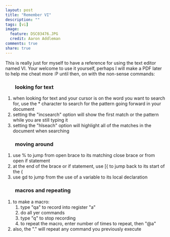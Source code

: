 ```yaml
---
layout: post
title: "Remember VI"
description: ""
tags: [vi]
image:
  feature: DSC03476.JPG
  credit: Aaron Addleman
comments: true
share: true
---
```



<p>This is really just for myself to have a reference for using the text editor named VI. Your welcome to use it yourself, perhaps I will make a PDF later to help me cheat more :P until then, on with the non-sense commands:
</p>
<h3 style="padding-left: 30px;">looking for text</h3>
<ol>
<li>when looking for text and your cursor is on the word you want to search for, use the * character to search for the pattern going forward in your document</li>
<li>setting the "incsearch" option will show the first match or the pattern while you are still typing it</li>
<li>setting the "hlseach" option will highlight all of the matches in the document when searching</li>
</ol>
<h3 style="padding-left: 30px;">moving around</h3>
<ol>
<li>use % to jump from open brace to its matching close brace or from open if statement</li>
<li>at the end of the brace or if statement, use [{ to jump back to its start of the {</li>
<li>use gd to jump from the use of a variable to its local declaration</li>
</ol>
<h3 style="padding-left: 30px;">macros and repeating</h3>
<ol>
<li>to make a macro:
<ol>
<li>type "qa" to record into register "a"</li>
<li>do all yer commands</li>
<li>type "q" to stop recording</li>
<li>to repeat the macro, enter number of times to repeat, then "@a"</li>
</ol>
</li>
<li>also, the "." will repeat any command you previously execute</li>
</ol>
